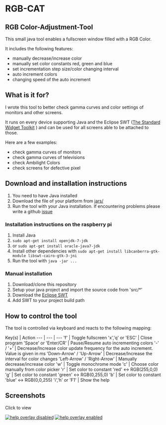 RGB-CAT
=======
RGB Color-Adjustment-Tool
-------------------------

This small java tool enables a fullscreen window filled with a RGB Color.

It includes the following features:

* manually decrease/increase color
* manually set color constants red, green and blue
* set incrementation step size/color changing interval
* auto increment colors
* changing speed of the auto increment


## What is it for?

I wrote this tool to better check gamma curves and color settings of monitors and other screens.

It runs on every device supporting Java and the Eclipse SWT ([The Standard Widget Toolkit](http://www.eclipse.org/swt/) ) and can be used for all screens able to be attached to those.

Here are a few examples:
* check gamma curves of monitors
* check gamma curves of televisions
* check Ambilight Colors
* check screens for defective pixel

## Download and installation instructions

1. You need to have Java installed
2. Download the file of your platform from [jars/](../master/jars/)
3. Run the tool with your Java installation. If encountering problems please write a github [issue](../../issues)

### Installation instructions on the raspberry pi
1. Install Java
  1. `sudo apt-get install openjdk-7-jdk`
  2. or `sudo apt-get install oracle-java7-jdk`
2. Install other dependencies with `sudo apt-get install libcanberra-gtk-module libswt-cairo-gtk-3-jni`
3. Run the tool with `java -jar ...`

### Manual installation
1. Download/clone this repository
2. Setup your java project and import the source code from 'src/*'
3. Download the [Eclipse SWT](http://www.eclipse.org/swt/)
4. Add SWT to your project build path

## How to control the tool

The tool is controlled via keyboard and reacts to the following mapping:

Key(s) | Action
--- | --- | ---
'f' |                          Toggle fullscreen
'x','q' or 'ESC' |             Close program
'Space' or 'Enter/CR' |        Pause/Resume auto incrementing colors
'-' / '+' |                    Decrease/Increase color update frequency for the auto increment. Value is given in ms
'Down-Arrow' / 'Up-Arrow' |    Decrease/Increase the interval for color changes
'Left-Arrow' / 'Right-Arrow' | Manually decrease/increase color
'w' | Toggle monochrome mode
'c' |                           Choose color manually from color picker
'r' |                          Set color to constant 'red' <-> RGB(255,0,0)
'g' |                         Set color to constant 'green' <-> RGB(0,255,0)
'b' |                         Set color to constant 'blue' <-> RGB(0,0,255)
'i','h' or 'F1' |              Show the help

## Screenshots
Click to view

[![help overlay disabled](http://abload.de/img/screenshotuyso8.png)](http://abload.de/img/screenshotuyso8.png)
[![help overlay enabled](http://abload.de/img/bildschirmfotovom2014lpu4y.png)](http://abload.de/img/bildschirmfotovom2014lpu4y.png)
